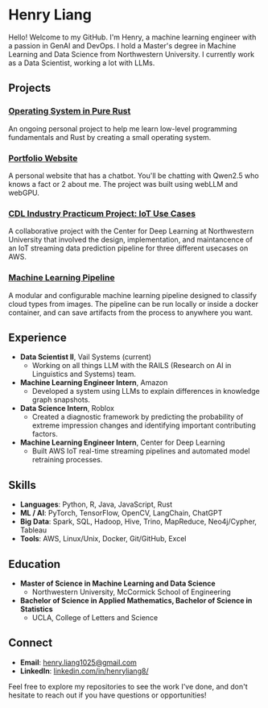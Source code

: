 # Henry Liang

Hello! Welcome to my GitHub. I'm Henry, a machine learning engineer with a passion in GenAI and DevOps. I hold a Master's degree in Machine Learning and Data Science from Northwestern University. I currently work as a Data Scientist, working a lot with LLMs.

## Projects

### [Operating System in Pure Rust](https://github.com/HenryLiang-123/rust-os)
An ongoing personal project to help me learn low-level programming fundamentals and Rust by creating a small operating system.

### [Portfolio Website](https://github.com/HenryLiang-123/HenryLiang-123.github.io)
A personal website that has a chatbot. You'll be chatting with Qwen2.5 who knows a fact or 2 about me. The project was built using webLLM and webGPU.

### [CDL Industry Practicum Project: IoT Use Cases](https://github.com/samswain2/CDL-UseCases)
A collaborative project with the Center for Deep Learning at Northwestern University that involved the design, implementation, and maintancence of an IoT streaming data prediction pipeline for three different usecases on AWS.

### [Machine Learning Pipeline](https://github.com/HenryLiang-123/ml-pipeline)
A modular and configurable machine learning pipeline designed to classify cloud types from images. The pipeline can be run locally or inside a docker container, and can save artifacts from the process to anywhere you want.

## Experience

- **Data Scientist II**, Vail Systems (current)
  - Working on all things LLM with the RAILS (Research on AI in Linguistics and Systems) team.
- **Machine Learning Engineer Intern**, Amazon
  - Developed a system using LLMs to explain differences in knowledge graph snapshots.
- **Data Science Intern**, Roblox
  - Created a diagnostic framework by predicting the probability of extreme impression changes and identifying important contributing factors.
- **Machine Learning Engineer Intern**, Center for Deep Learning
  - Built AWS IoT real-time streaming pipelines and automated model retraining processes.

## Skills

- **Languages**: Python, R, Java, JavaScript, Rust
- **ML / AI**: PyTorch, TensorFlow, OpenCV, LangChain, ChatGPT
- **Big Data**: Spark, SQL, Hadoop, Hive, Trino, MapReduce, Neo4j/Cypher, Tableau
- **Tools**: AWS, Linux/Unix, Docker, Git/GitHub, Excel

## Education

- **Master of Science in Machine Learning and Data Science**
  - Northwestern University, McCormick School of Engineering
- **Bachelor of Science in Applied Mathematics, Bachelor of Science in Statistics**
  - UCLA, College of Letters and Science

## Connect

- **Email**: [henry.liang1025@gmail.com](mailto:henry.liang1025@gmail.com)
- **LinkedIn**: [linkedin.com/in/henryliang8/](https://www.linkedin.com/in/henryliang8/)

Feel free to explore my repositories to see the work I've done, and don't hesitate to reach out if you have questions or opportunities!
